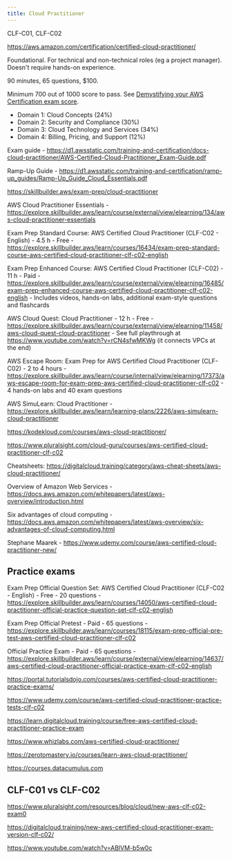 ```yaml
---
title: Cloud Practitioner
---
```


CLF-C01, CLF-C02

https://aws.amazon.com/certification/certified-cloud-practitioner/

Foundational. For technical and non-technical roles (eg a project manager). Doesn't require hands-on experience.

90 minutes, 65 questions, $100.

Minimum 700 out of 1000 score to pass. See [Demystifying your AWS Certification exam score](https://aws.amazon.com/blogs/training-and-certification/demystifying-your-aws-certification-exam-score/).

- Domain 1: Cloud Concepts (24%)
- Domain 2: Security and Compliance (30%)
- Domain 3: Cloud Technology and Services (34%)
- Domain 4: Billing, Pricing, and Support (12%)

Exam guide - https://d1.awsstatic.com/training-and-certification/docs-cloud-practitioner/AWS-Certified-Cloud-Practitioner_Exam-Guide.pdf

Ramp-Up Guide - https://d1.awsstatic.com/training-and-certification/ramp-up_guides/Ramp-Up_Guide_Cloud_Essentials.pdf

https://skillbuilder.aws/exam-prep/cloud-practitioner

AWS Cloud Practitioner Essentials - https://explore.skillbuilder.aws/learn/course/external/view/elearning/134/aws-cloud-practitioner-essentials

Exam Prep Standard Course: AWS Certified Cloud Practitioner (CLF-C02 - English) - 4.5 h - Free - https://explore.skillbuilder.aws/learn/courses/16434/exam-prep-standard-course-aws-certified-cloud-practitioner-clf-c02-english

Exam Prep Enhanced Course: AWS Certified Cloud Practitioner (CLF-C02) - 11 h - Paid - https://explore.skillbuilder.aws/learn/course/external/view/elearning/16485/exam-prep-enhanced-course-aws-certified-cloud-practitioner-clf-c02-english - Includes videos, hands-on labs, additional exam-style questions and flashcards

AWS Cloud Quest: Cloud Practitioner - 12 h - Free - https://explore.skillbuilder.aws/learn/course/external/view/elearning/11458/aws-cloud-quest-cloud-practitioner - See full playthrough at https://www.youtube.com/watch?v=rCN4sfwMKWg (it connects VPCs at the end)

AWS Escape Room: Exam Prep for AWS Certified Cloud Practitioner (CLF-C02) - 2 to 4 hours - https://explore.skillbuilder.aws/learn/course/internal/view/elearning/17373/aws-escape-room-for-exam-prep-aws-certified-cloud-practitioner-clf-c02 - 4 hands-on labs and 40 exam questions

AWS SimuLearn: Cloud Practitioner - https://explore.skillbuilder.aws/learn/learning-plans/2226/aws-simulearn-cloud-practitioner

https://kodekloud.com/courses/aws-cloud-practitioner/

https://www.pluralsight.com/cloud-guru/courses/aws-certified-cloud-practitioner-clf-c02

Cheatsheets: https://digitalcloud.training/category/aws-cheat-sheets/aws-cloud-practitioner/

Overview of Amazon Web Services - https://docs.aws.amazon.com/whitepapers/latest/aws-overview/introduction.html

Six advantages of cloud computing - https://docs.aws.amazon.com/whitepapers/latest/aws-overview/six-advantages-of-cloud-computing.html

Stephane Maarek - https://www.udemy.com/course/aws-certified-cloud-practitioner-new/

## Practice exams

Exam Prep Official Question Set: AWS Certified Cloud Practitioner (CLF-C02 - English) - Free - 20 questions - https://explore.skillbuilder.aws/learn/courses/14050/aws-certified-cloud-practitioner-official-practice-question-set-clf-c02-english

Exam Prep Official Pretest - Paid - 65 questions - https://explore.skillbuilder.aws/learn/courses/18115/exam-prep-official-pre-test-aws-certified-cloud-practitioner-clf-c02

Official Practice Exam - Paid - 65 questions - https://explore.skillbuilder.aws/learn/course/external/view/elearning/14637/aws-certified-cloud-practitioner-official-practice-exam-clf-c02-english

https://portal.tutorialsdojo.com/courses/aws-certified-cloud-practitioner-practice-exams/

https://www.udemy.com/course/aws-certified-cloud-practitioner-practice-tests-clf-c02

https://learn.digitalcloud.training/course/free-aws-certified-cloud-practitioner-practice-exam

https://www.whizlabs.com/aws-certified-cloud-practitioner/

https://zerotomastery.io/courses/learn-aws-cloud-practitioner/

https://courses.datacumulus.com

## CLF-C01 vs CLF-C02

https://www.pluralsight.com/resources/blog/cloud/new-aws-clf-c02-exam0

https://digitalcloud.training/new-aws-certified-cloud-practitioner-exam-version-clf-c02/

https://www.youtube.com/watch?v=ABlVM-b5w0c
